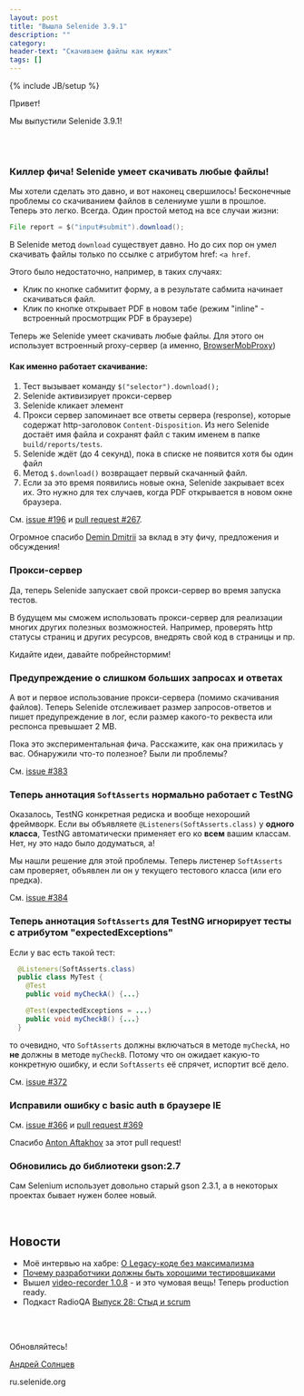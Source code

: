 ```yaml
---
layout: post
title: "Вышла Selenide 3.9.1"
description: ""
category:
header-text: "Скачиваем файлы как мужик"
tags: []
---
```

{% include JB/setup %}

Привет!

Мы выпустили Selenide 3.9.1! 

<br/>
<br/>

### Киллер фича! Selenide умеет скачивать любые файлы! 

Мы хотели сделать это давно, и вот наконец свершилось!
Бесконечные проблемы со скачиванием файлов в селениуме ушли в прошлое. 
Теперь это легко. Всегда. Один простой метод на все случаи жизни:

```java
File report = $("input#submit").download();
```

В Selenide метод `download` существует давно.
Но до сих пор он умел скачивать файлы только по ссылке с атрибутом href: `<a href`.

Этого было недостаточно, например, в таких случаях:

* Клик по кнопке сабмитит форму, а в результате сабмита начинает скачиваться файл.
* Клик по кнопке открывает PDF в новом табе (режим "inline" - встроенный просмотрщик PDF в браузере)

Теперь же Selenide умеет скачивать любые файлы.
Для этого он использует встроенный proxy-сервер (а именно, [BrowserMobProxy](https://github.com/lightbody/browsermob-proxy))

#### Как именно работает скачивание:

1. Тест вызывает команду `$("selector").download();`
2. Selenide активизирует прокси-сервер
3. Selenide кликает элемент
4. Прокси сервер запоминает все ответы сервера (response), которые содержат http-заголовок `Content-Disposition`.
   Из него Selenide достаёт имя файла и сохранят файл с таким именем в папке `build/reports/tests`.
5. Selenide ждёт (до 4 секунд), пока в списке не появится хотя бы один файл
6. Метод `$.download()` возвращает первый скачанный файл.
7. Если за это время появились новые окна, Selenide закрывает всех их.
   Это нужно для тех случаев, когда PDF открывается в новом окне браузера. 

См. [issue #196](https://github.com/codeborne/selenide/issues/196) и 
[pull request #267](https://github.com/codeborne/selenide/pull/267).

Огромное спасибо [Demin Dmitrii](https://github.com/dimand58) за вклад в эту фичу, предложения и обсуждения!


### Прокси-сервер

Да, теперь Selenide запускает свой прокси-сервер во время запуска тестов. 

В будущем мы сможем использовать прокси-сервер для реализации многих других полезных возможностей.
Например, проверять http статусы страниц и других ресурсов, внедрять свой код в страницы и пр.

Кидайте идеи, давайте побрейнстормим!


### Предупреждение о слишком больших запросах и ответах

А вот и первое использование прокси-сервера (помимо скачивания файлов).
Теперь Selenide отслеживает размер запросов-ответов и пишет предупреждение 
в лог, если размер какого-то реквеста или респонса превышает 2 MB. 

Пока это экспериментальная фича. Расскажите, как она прижилась у вас. 
Обнаружили что-то полезное? Были ли проблемы? 

См. [issue #383](https://github.com/codeborne/selenide/issues/383)


### Теперь аннотация `SoftAsserts` нормально работает с TestNG

Оказалось, TestNG конкретная редиска и вообще нехороший фреймворк. 
Если вы объявляете `@Listeners(SoftAsserts.class)` у **одного класса**, TestNG автоматически
применяет его ко **всем** вашим классам. Нет, ну это надо было додуматься, а!

Мы нашли решение для этой проблемы. Теперь листенер `SoftAsserts` сам 
проверяет, объявлен ли он у текущего тестового класса (или его предка). 

См. [issue #384](https://github.com/codeborne/selenide/issues/384)

### Теперь аннотация `SoftAsserts` для TestNG игнорирует тесты с атрибутом "expectedExceptions" 

Если у вас есть такой тест:

```java
  @Listeners(SoftAsserts.class)
  public class MyTest {
    @Test
    public void myCheckA() {...}

    @Test(expectedExceptions = ...)
    public void myCheckB() {...}
  }
```

то очевидно, что `SoftAsserts` должны включаться в методе `myCheckA`, 
но **не** должны в методе `myCheckB`. Потому что он ожидает какую-то 
конкретную ошибку, и если `SoftAsserts` её спрячет, испортит всё дело. 

См. [issue #372](https://github.com/codeborne/selenide/issues/372)


### Исправили ошибку с basic auth в браузере IE

См. [issue #366](https://github.com/codeborne/selenide/issues/366) и
[pull request #369](https://github.com/codeborne/selenide/pull/369)

Спасибо [Anton Aftakhov](https://github.com/simple-elf) за этот pull request!

### Обновились до библиотеки gson:2.7
 
Сам Selenium использует довольно старый gson 2.3.1, а в некоторых 
проектах бывает нужен более новый. 


<br/>

## Новости 

* Моё интервью на хабре: [О Legacy-коде без максимализма](https://habrahabr.ru/company/jugru/blog/308528/)
* [Почему разработчики должны быть хорошими тестировщиками](http://asolntsev.github.io/ru/2016/08/05/why-programmer-cannot-be-true-tester/)
* Вышел [video-recorder 1.0.8](http://automation-remarks.com/videorecorder-java/) - и это чумовая вещь! Теперь production ready.
* Подкаст RadioQA [Выпуск 28: Стыд и scrum](http://radio-qa.com/28-scrum/)

<br/>
<br/>

Обновляйтесь!

[Андрей Солнцев](http://asolntsev.github.io/)

ru.selenide.org
